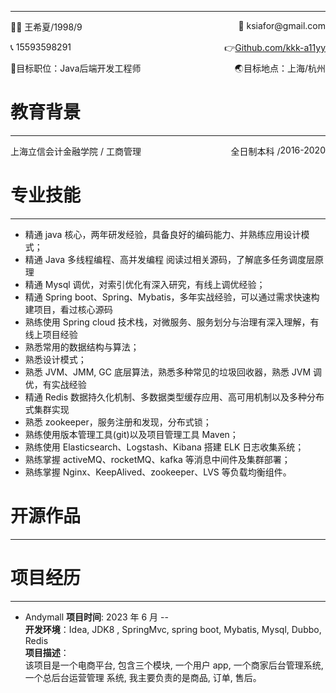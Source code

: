 
------
<p style="text-align:left;">👩‍💻 王希夏/1998/9                           <span style="float:right;"> 📧 ksiafor@gmail.com</span></p>
<p style="text-align:left;">📞 15593598291                             <span style="float:right;">👉️<a href="https://github.com/kkk-a11yy">Github.com/kkk-a11yy </a></span></p>

<p style="text-align:left;">👐目标职位：Java后端开发工程师            <span style="float:right;">🌏️目标地点：上海/杭州</span></p>

# 教育背景

------

<p style="text-align:left;">上海立信会计金融学院
<span style="text-align:left;"> /  工商管理</span>
<span style="float:right;">  2016-2020 </span>
<span style="float:right;">全日制本科 / </span>
</p>




# 专业技能

------
- 精通 java 核心，两年研发经验，具备良好的编码能力、并熟练应用设计模式；  
- 精通 Java 多线程编程、高并发编程 阅读过相关源码，了解底多任务调度层原理
- 精通 Mysql 调优，对索引优化有深入研究，有线上调优经验；  
- 精通 Spring boot、Spring、Mybatis，多年实战经验，可以通过需求快速构建项目，看过核心源码  
- 熟练使用 Spring cloud 技术栈，对微服务、服务划分与治理有深入理解，有线上项目经验  
- 熟悉常用的数据结构与算法；  
- 熟悉设计模式；  
- 熟悉 JVM、JMM, GC 底层算法，熟悉多种常见的垃圾回收器，熟悉 JVM 调优，有实战经验  
- 精通 Redis 数据持久化机制、多数据类型缓存应用、高可用机制以及多种分布式集群实现  
- 熟悉 zookeeper，服务注册和发现，分布式锁；  
- 熟练使用版本管理工具(git)以及项目管理工具 Maven；  
- 熟练使用 Elasticsearch、Logstash、Kibana 搭建 ELK 日志收集系统；
- 熟练掌握 activeMQ、rocketMQ、kafka 等消息中间件及集群部署；  
- 熟练掌握 Nginx、KeepAlived、zookeeper、LVS 等负载均衡组件。

# 开源作品

------


# 项目经历

------
- Andymall
**项目时间**: 2023 年 6 月 --  
**开发环境**：Idea, JDK8 , SpringMvc, spring boot, Mybatis, Mysql, Dubbo, Redis  
**项目描述**：  
	该项目是一个电商平台, 包含三个模块, 一个用户 app, 一个商家后台管理系统, 一个总后台运营管理 系统, 我主要负责的是商品, 订单, 售后。

